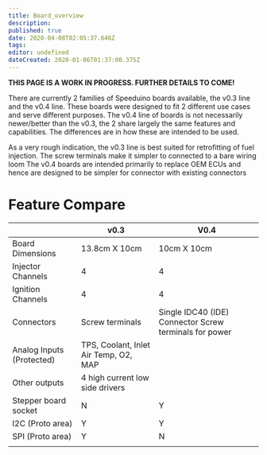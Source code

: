 ```yaml
---
title: Board_overview
description: 
published: true
date: 2020-04-08T02:05:37.646Z
tags: 
editor: undefined
dateCreated: 2020-01-06T01:37:00.375Z
---
```


**THIS PAGE IS A WORK IN PROGRESS. FURTHER DETAILS TO COME!**

There are currently 2 families of Speeduino boards available, the v0.3 line and the v0.4 line. These boards were designed to fit 2 different use cases and serve different purposes. The v0.4 line of boards is not necessarily newer/better than the v0.3, the 2 share largely the same features and capabilities. The differences are in how these are intended to be used.

As a very rough indication, the v0.3 line is best suited for retrofitting of fuel injection. The screw terminals make it simpler to connected to a bare wiring loom The v0.4 boards are intended primarily to replace OEM ECUs and hence are designed to be simpler for connector with existing connectors

Feature Compare
===============

|                           | v0.3                                  | V0.4                                                   |
|---------------------------|---------------------------------------|--------------------------------------------------------|
| Board Dimensions          | 13.8cm X 10cm                         | 10cm X 10cm                                            |
| Injector Channels         | 4                                     | 4                                                      |
| Ignition Channels         | 4                                     | 4                                                      |
| Connectors                | Screw terminals                       | Single IDC40 (IDE) Connector Screw terminals for power |
| Analog Inputs (Protected) | TPS, Coolant, Inlet Air Temp, O2, MAP |
| Other outputs             | 4 high current low side drivers       |
| Stepper board socket      | N                                     | Y                                                      |
| I2C (Proto area)          | Y                                     | Y                                                      |
| SPI (Proto area)          | Y                                     | N                                                      |
|                           |                                       |                                                        |


